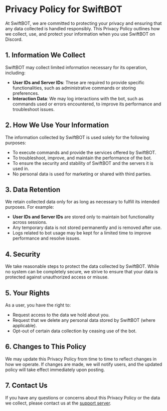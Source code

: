 # **Privacy Policy for SwiftBOT**

At SwiftBOT, we are committed to protecting your privacy and ensuring that any data collected is handled responsibly. This Privacy Policy outlines how we collect, use, and protect your information when you use SwiftBOT on Discord.

## 1. **Information We Collect**
SwiftBOT may collect limited information necessary for its operation, including:
- **User IDs and Server IDs**: These are required to provide specific functionalities, such as administrative commands or storing preferences.
- **Interaction Data**: We may log interactions with the bot, such as commands used or errors encountered, to improve its performance and troubleshoot issues.

## 2. **How We Use Your Information**
The information collected by SwiftBOT is used solely for the following purposes:
- To execute commands and provide the services offered by SwiftBOT.
- To troubleshoot, improve, and maintain the performance of the bot.
- To ensure the security and stability of SwiftBOT and the servers it is used in.
- No personal data is used for marketing or shared with third parties.

## 3. **Data Retention**
We retain collected data only for as long as necessary to fulfill its intended purposes. For example:
- **User IDs and Server IDs** are stored only to maintain bot functionality across sessions.
- Any temporary data is not stored permanently and is removed after use.
- Logs related to bot usage may be kept for a limited time to improve performance and resolve issues.

## 4. **Security**
We take reasonable steps to protect the data collected by SwiftBOT. While no system can be completely secure, we strive to ensure that your data is protected against unauthorized access or misuse.

## 5. **Your Rights**
As a user, you have the right to:
- Request access to the data we hold about you.
- Request that we delete any personal data stored by SwiftBOT (where applicable).
- Opt-out of certain data collection by ceasing use of the bot.

## 6. **Changes to This Policy**
We may update this Privacy Policy from time to time to reflect changes in how we operate. If changes are made, we will notify users, and the updated policy will take effect immediately upon posting.

## 7. **Contact Us**
If you have any questions or concerns about this Privacy Policy or the data we collect, please contact us at the [support server](https://discord.gg/5x6WyWNAxJ).
